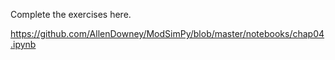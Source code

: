 Complete the exercises here. 

https://github.com/AllenDowney/ModSimPy/blob/master/notebooks/chap04.ipynb
